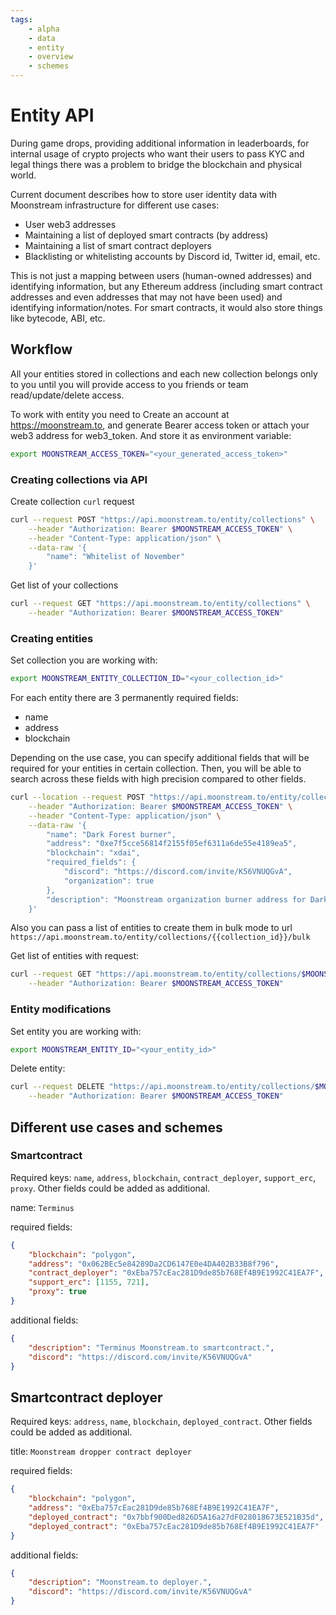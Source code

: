 ```yaml
---
tags:
    - alpha
    - data
    - entity
    - overview
    - schemes
---
```


# Entity API

During game drops, providing additional information in leaderboards, for internal usage of crypto projects who want their users to pass KYC and legal things there was a problem to bridge the blockchain and physical world.

Current document describes how to store user identity data with Moonstream infrastructure for different use cases:

-   User web3 addresses
-   Maintaining a list of deployed smart contracts (by address)
-   Maintaining a list of smart contract deployers
-   Blacklisting or whitelisting accounts by Discord id, Twitter id, email, etc.

This is not just a mapping between users (human-owned addresses) and identifying information, but any Ethereum address (including smart contract addresses and even addresses that may not have been used) and identifying information/notes. For smart contracts, it would also store things like bytecode, ABI, etc.

## Workflow

All your entities stored in collections and each new collection belongs only to you until you will provide access to you friends or team read/update/delete access.

To work with entity you need to Create an account at https://moonstream.to, and generate Bearer access token or attach your web3 address for web3_token. And store it as environment variable:

```bash
export MOONSTREAM_ACCESS_TOKEN="<your_generated_access_token>"
```

### Creating collections via API

Create collection `curl` request

```bash
curl --request POST "https://api.moonstream.to/entity/collections" \
    --header "Authorization: Bearer $MOONSTREAM_ACCESS_TOKEN" \
    --header "Content-Type: application/json" \
    --data-raw '{
        "name": "Whitelist of November"
    }'
```

Get list of your collections

```bash
curl --request GET "https://api.moonstream.to/entity/collections" \
    --header "Authorization: Bearer $MOONSTREAM_ACCESS_TOKEN"
```

### Creating entities

Set collection you are working with:

```bash
export MOONSTREAM_ENTITY_COLLECTION_ID="<your_collection_id>"
```

For each entity there are 3 permanently required fields:

-   name
-   address
-   blockchain

Depending on the use case, you can specify additional fields that will be required for your entities in certain collection. Then, you will be able to search across these fields with high precision compared to other fields.

```bash
curl --location --request POST "https://api.moonstream.to/entity/collections/$MOONSTREAM_ENTITY_COLLECTION_ID/entities" \
    --header "Authorization: Bearer $MOONSTREAM_ACCESS_TOKEN" \
    --header "Content-Type: application/json" \
    --data-raw '{
        "name": "Dark Forest burner",
        "address": "0xe7f5cce56814f2155f05ef6311a6de55e4189ea5",
        "blockchain": "xdai",
        "required_fields": {
            "discord": "https://discord.com/invite/K56VNUQGvA",
            "organization": true
        },
        "description": "Moonstream organization burner address for Dark Forest game."
    }'
```

Also you can pass a list of entities to create them in bulk mode to url `https://api.moonstream.to/entity/collections/{{collection_id}}/bulk`

Get list of entities with request:

```bash
curl --request GET "https://api.moonstream.to/entity/collections/$MOONSTREAM_ENTITY_COLLECTION_ID/entities" \
    --header "Authorization: Bearer $MOONSTREAM_ACCESS_TOKEN"
```

### Entity modifications

Set entity you are working with:

```bash
export MOONSTREAM_ENTITY_ID="<your_entity_id>"
```

Delete entity:

```bash
curl --request DELETE "https://api.moonstream.to/entity/collections/$MOONSTREAM_ENTITY_COLLECTION_ID/entities/$MOONSTREAM_ENTITY_ID" \
    --header "Authorization: Bearer $MOONSTREAM_ACCESS_TOKEN"
```

## Different use cases and schemes

### Smartcontract

Required keys: `name`, `address`, `blockchain`, `contract_deployer`, `support_erc`, `proxy`. Other fields could be added as additional.

name: `Terminus`

required fields:

```json
{
	"blockchain": "polygon",
	"address": "0x062BEc5e84289Da2CD6147E0e4DA402B33B8f796",
	"contract_deployer": "0xEba757cEac281D9de85b768Ef4B9E1992C41EA7F",
	"support_erc": [1155, 721],
	"proxy": true
}
```

additional fields:

```json
{
	"description": "Terminus Moonstream.to smartcontract.",
	"discord": "https://discord.com/invite/K56VNUQGvA"
}
```

## Smartcontract deployer

Required keys: `address`, `name`, `blockchain`, `deployed_contract`. Other fields could be added as additional.

title: `Moonstream dropper contract deployer`

required fields:

```json
{
	"blockchain": "polygon",
	"address": "0xEba757cEac281D9de85b768Ef4B9E1992C41EA7F",
	"deployed_contract": "0x7bbf900Ded826D5A16a27dF028018673E521B35d",
	"deployed_contract": "0xEba757cEac281D9de85b768Ef4B9E1992C41EA7F"
}
```

additional fields:

```json
{
	"description": "Moonstream.to deployer.",
	"discord": "https://discord.com/invite/K56VNUQGvA"
}
```

